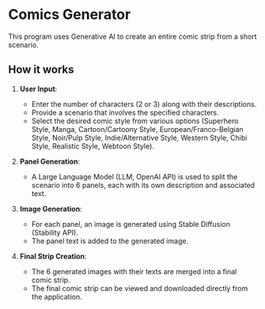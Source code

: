 # Comics Generator

This program uses Generative AI to create an entire comic strip from a short scenario.

## How it works

1. **User Input**: 
    - Enter the number of characters (2 or 3) along with their descriptions.
    - Provide a scenario that involves the specified characters.
    - Select the desired comic style from various options (Superhero Style, Manga, Cartoon/Cartoony Style, European/Franco-Belgian Style, Noir/Pulp Style, Indie/Alternative Style, Western Style, Chibi Style, Realistic Style, Webtoon Style).

2. **Panel Generation**: 
    - A Large Language Model (LLM, OpenAI API) is used to split the scenario into 6 panels, each with its own description and associated text.

3. **Image Generation**: 
    - For each panel, an image is generated using Stable Diffusion (Stability API).
    - The panel text is added to the generated image.

4. **Final Strip Creation**: 
    - The 6 generated images with their texts are merged into a final comic strip.
    - The final comic strip can be viewed and downloaded directly from the application.
